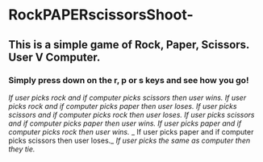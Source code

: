 # RockPAPERscissorsShoot-

## This is a simple game of Rock, Paper, Scissors. User V Computer.

### Simply press down on the r, p or s keys and see how you go!

_If user picks rock and if computer picks scissors then user wins._
_If user picks rock and if computer picks paper then user loses._
_If user picks scissors and if computer picks rock then user loses._
_If user picks scissors and if computer picks paper then user wins._
_If user picks paper and if computer picks rock then user wins._
_ If user picks paper and if computer picks scissors then user loses._
_If user picks the same as computer then they tie._


